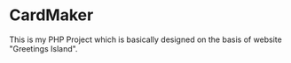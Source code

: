 # CardMaker
This is my PHP Project which is basically designed on the basis of website "Greetings Island". 
